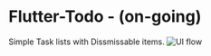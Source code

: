 # Flutter-Todo - (on-going)
Simple Task lists with Dissmissable items. 
<img alt="UI flow" src="https://github.com/Bytepie/Flutter-Todo/tree/master/scrnshts/1s.png">
